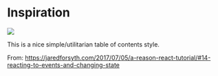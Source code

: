 # Inspiration

![](https://db-feed.s3.amazonaws.com/legacy/Screen_Shot_2017-07-06_at_5_39_28_PM-1499377241223.png)

This is a nice simple/utilitarian table of contents style.

From: https://jaredforsyth.com/2017/07/05/a-reason-react-tutorial/#14-reacting-to-events-and-changing-state